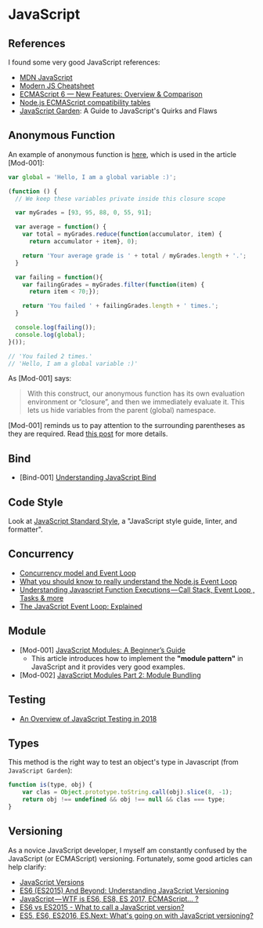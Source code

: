 # JavaScript

## References

I found some very good JavaScript references:

- [MDN JavaScript](https://developer.mozilla.org/en-US/docs/Web/JavaScript)
- [Modern JS Cheatsheet](https://mbeaudru.github.io/modern-js-cheatsheet/)
- [ECMAScript 6 — New Features: Overview & Comparison](http://es6-features.org/)
- [Node.js ECMAScript compatibility tables](https://node.green/)
- [JavaScript Garden](http://bonsaiden.github.io/JavaScript-Garden): A Guide to JavaScript's Quirks and Flaws

## Anonymous Function

An example of anonymous function is [here](https://gist.github.com/iam-peekay/e29fa76b94ff56163446#file-anonymousclosurewithglobal-js), which is used in the article [Mod-001]:

```javascript
var global = 'Hello, I am a global variable :)';

(function () {
  // We keep these variables private inside this closure scope

  var myGrades = [93, 95, 88, 0, 55, 91];

  var average = function() {
    var total = myGrades.reduce(function(accumulator, item) {
      return accumulator + item}, 0);

    return 'Your average grade is ' + total / myGrades.length + '.';
  }

  var failing = function(){
    var failingGrades = myGrades.filter(function(item) {
      return item < 70;});

    return 'You failed ' + failingGrades.length + ' times.';
  }

  console.log(failing());
  console.log(global);
}());

// 'You failed 2 times.'
// 'Hello, I am a global variable :)'
```

As [Mod-001] says:

> With this construct, our anonymous function has its own evaluation environment or “closure”, and then we immediately evaluate it. This lets us hide variables from the parent (global) namespace.

[Mod-001] reminds us to pay attention to the surrounding parentheses as they are required. Read [this post](https://stackoverflow.com/questions/1634268/explain-the-encapsulated-anonymous-function-syntax) for more details.

## Bind

- [Bind-001] [Understanding JavaScript Bind](https://www.smashingmagazine.com/2014/01/understanding-javascript-function-prototype-bind/)

## Code Style

Look at [JavaScript Standard Style](https://standardjs.com/), a "JavaScript style guide, linter, and formatter".

## Concurrency

- [Concurrency model and Event Loop](https://developer.mozilla.org/en-US/docs/Web/JavaScript/EventLoop)
- [What you should know to really understand the Node.js Event Loop](https://medium.com/the-node-js-collection/what-you-should-know-to-really-understand-the-node-js-event-loop-and-its-metrics-c4907b19da4c)
- [Understanding Javascript Function Executions — Call Stack, Event Loop , Tasks & more](https://medium.com/@gaurav.pandvia/understanding-javascript-function-executions-tasks-event-loop-call-stack-more-part-1-5683dea1f5ec)
- [The JavaScript Event Loop: Explained](https://blog.carbonfive.com/2013/10/27/the-javascript-event-loop-explained/)

## Module

- [Mod-001] [JavaScript Modules: A Beginner’s Guide](https://medium.freecodecamp.org/javascript-modules-a-beginner-s-guide-783f7d7a5fcc)
  - This article introduces how to implement the **"module pattern"** in JavaScript and it provides very good examples.
- [Mod-002] [JavaScript Modules Part 2: Module Bundling](https://medium.freecodecamp.org/javascript-modules-part-2-module-bundling-5020383cf306)

## Testing

- [An Overview of JavaScript Testing in 2018](https://medium.com/welldone-software/an-overview-of-javascript-testing-in-2018-f68950900bc3)

## Types

This method is the right way to test an object's type in Javascript (from `JavaScript Garden`):

```javascript
function is(type, obj) {
    var clas = Object.prototype.toString.call(obj).slice(8, -1);
    return obj !== undefined && obj !== null && clas === type;
}
```

## Versioning

As a novice JavaScript developer, I myself am constantly confused by the JavaScript (or ECMAScript) versioning. Fortunately, some good articles can help clarify:

- [JavaScript Versions](https://www.w3schools.com/js/js_versions.asp)
- [ES6 (ES2015) And Beyond: Understanding JavaScript Versioning](https://www.sitepoint.com/javascript-versioning-es6-es2015/)
- [JavaScript — WTF is ES6, ES8, ES 2017, ECMAScript… ?](https://codeburst.io/javascript-wtf-is-es6-es8-es-2017-ecmascript-dca859e4821c)
- [ES6 vs ES2015 - What to call a JavaScript version?](https://bytearcher.com/articles/es6-vs-es2015-name/)
- [ES5, ES6, ES2016, ES.Next: What's going on with JavaScript versioning?](https://benmccormick.org/2015/09/14/es5-es6-es2016-es-next-whats-going-on-with-javascript-versioning/?utm_medium=email)
